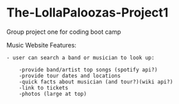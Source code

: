 # The-LollaPaloozas-Project1
Group project one for coding boot camp

Music Website Features:

    - user can search a band or musician to look up:

        -provide band/artist top songs (spotify api?)
        -provide tour dates and locations
        -quick facts about musician (and tour?)(wiki api?)
        -link to tickets
        -photos (large at top)
        
    